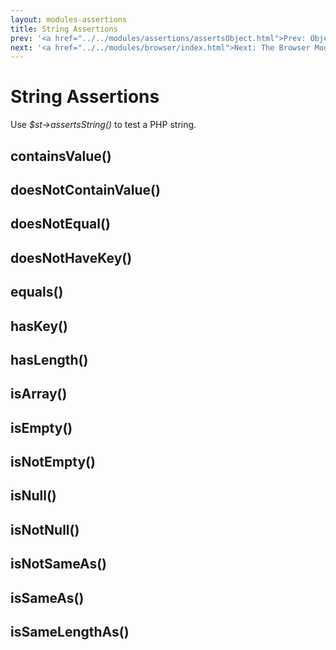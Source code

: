 ```yaml
---
layout: modules-assertions
title: String Assertions
prev: '<a href="../../modules/assertions/assertsObject.html">Prev: Object Assertions</a>'
next: '<a href="../../modules/browser/index.html">Next: The Browser Module</a>'
---
```


# String Assertions

Use _$st->assertsString()_ to test a PHP string.

## containsValue()

## doesNotContainValue()

## doesNotEqual()

## doesNotHaveKey()

## equals()

## hasKey()

## hasLength()

## isArray()

## isEmpty()

## isNotEmpty()

## isNull()

## isNotNull()

## isNotSameAs()

## isSameAs()

## isSameLengthAs()